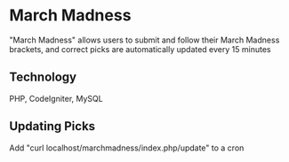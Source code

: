 March Madness
=============

"March Madness" allows users to submit and follow their March Madness brackets, and correct picks are automatically updated every 15 minutes

## Technology

PHP, CodeIgniter, MySQL

## Updating Picks

Add "curl localhost/marchmadness/index.php/update" to a cron